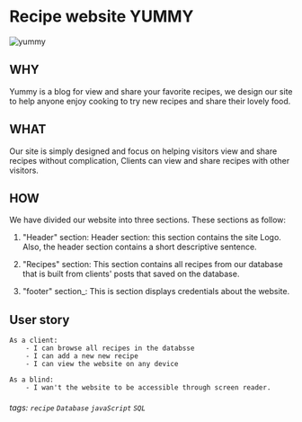 Recipe website YUMMY
===

![yummy](https://article.images.consumerreports.org/f_auto/prod/content/dam/CRO%20Images%202018/Health/August/CR-Health-InlineHero-Everything-in-Moderation-08-18)</br>


WHY
---
Yummy is a blog for view and share your favorite recipes, we design our site to help anyone enjoy cooking to try new recipes and share their lovely food.

WHAT
---
Our site is simply designed and focus on helping visitors view and share recipes without complication, Clients can view and share recipes with other visitors.

HOW
---
We have divided our website into three sections. These sections as follow:

1. "Header" section: Header section: this section contains the site Logo.  Also, the header section contains a  short descriptive sentence.

2. "Recipes" section: This section contains all recipes from our database that is built from clients' posts that saved on the database.

3. "footer" section_: This is section displays credentials about the website.

User story
---

```
As a client:
    - I can browse all recipes in the databsse
    - I can add a new new recipe
    - I can view the website on any device
    
As a blind:
    - I wan't the website to be accessible through screen reader.

```



###### tags: `recipe` `Database` `javaScript` `SQL`
